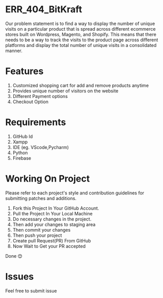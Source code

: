 # ERR_404_BitKraft

Our problem statement is to find a way to display the number of unique visits on a particular product that is spread across different ecommerce stores built on Wordpress, Magento, and Shopify. This means that there needs to be a way to track the visits to the product page across different platforms and display the total number of unique visits in a consolidated manner.

# Features

1. Customized shopping cart for add and remove products anytime
2. Provides unique number of visitors on the website
3. Different Payment options
4. Checkout Option

# Requirements
1. GitHub Id
2. Xampp
3. IDE (eg. VScode,Pycharm)
4. Python
5. Firebase

# Working On Project
Please refer to each project's style and contribution guidelines for submitting patches and additions.

1. Fork this Project In Your GitHub Account.
2. Pull the Project In Your Local Machine
3. Do necessary changes in the project.
4. Then add your changes to staging area
5. Then commit your changes
6. Then push your project
7. Create pull Request(PR) From GitHub
8. Now Wait to Get your PR accepted

Done 😊

# Issues

Feel free to submit issue
